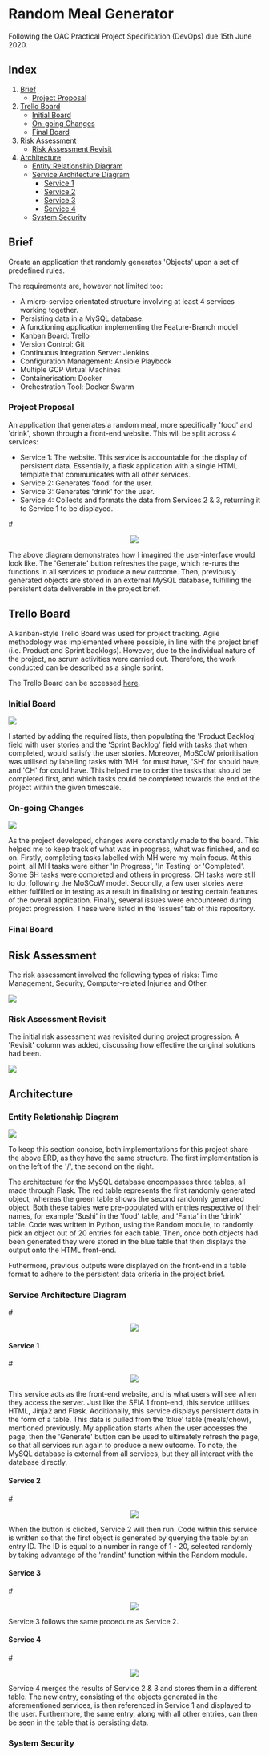 # Random Meal Generator
Following the QAC Practical Project Specification (DevOps) due 15th June 2020.

## Index
1. [Brief](#brief)
    - [Project Proposal](#pp)
2. [Trello Board](#tb)
    - [Initial Board](#ib)
    - [On-going Changes](#ogc)
    - [Final Board](#fb)
3. [Risk Assessment](#risk)
    - [Risk Assessment Revisit](#riskr)
4. [Architecture](#arc)
    - [Entity Relationship Diagram](#erd)
    - [Service Architecture Diagram](#sad)
        + [Service 1](#s1)
        + [Service 2](#s2)
        + [Service 3](#s3)
        + [Service 4](#s4)
    - [System Security](#ss)
## Brief
Create an application that randomly generates 'Objects' upon a set of predefined rules. 

The requirements are, however not limited too:
- A micro-service orientated structure involving at least 4 services working together.
- Persisting data in a MySQL database.
- A functioning application implementing the Feature-Branch model 
- Kanban Board: Trello
- Version Control: Git
- Continuous Integration Server: Jenkins 
- Configuration Management: Ansible Playbook
- Multiple GCP Virtual Machines
- Containerisation: Docker
- Orchestration Tool: Docker Swarm 

### Project Proposal <a name="pp"></a>
An application that generates a random meal, more specifically 'food' and 'drink', shown through a front-end website. This will be split across 4 services:
- Service 1: The website. This service is accountable for the display of persistent data. Essentially, a flask application with a single HTML template that communicates with all other services.
- Service 2: Generates 'food' for the user.
- Service 3: Generates 'drink' for the user.
- Service 4: Collects and formats the data from Services 2 & 3, returning it to Service 1 to be displayed. 

#<p align="center">![](documentation/images/proposalimage.PNG)</p>

The above diagram demonstrates how I imagined the user-interface would look like. The 'Generate' button refreshes the page, which re-runs the functions in all services to produce a new outcome. Then, previously generated objects are stored in an external MySQL database, fulfilling the persistent data deliverable in the project brief.

## Trello Board <a name="tb"></a>
A kanban-style Trello Board was used for project tracking. Agile methodology was implemented where possible, in line with the project brief (i.e. Product and Sprint backlogs). However, due to the individual nature of the project, no scrum activities were carried out. Therefore, the work conducted can be described as a single sprint.

The Trello Board can be accessed <a href="https://trello.com/b/RpOSyLLh/sfia2-project">here</a>.

### Initial Board <a name="ib"></a>
![](documentation/images/initial_board.PNG)

I started by adding the required lists, then populating the 'Product Backlog' field with user stories and the 'Sprint Backlog' field with tasks that when completed, would satisfy the user stories. Moreover, MoSCoW prioritisation was utilised by labelling tasks with 'MH' for must have, 'SH' for should have, and 'CH' for could have. This helped me to order the tasks that should be completed first, and which tasks could be completed towards the end of the project within the given timescale.

### On-going Changes <a name="ogc"></a>
![](documentation/images/updated_board.PNG)

As the project developed, changes were constantly made to the board. This helped me to keep track of what was in progress, what was finished, and so on. Firstly, completing tasks labelled with MH were my main focus. At this point, all MH tasks were either 'In Progress', 'In Testing' or 'Completed'. Some SH tasks were completed and others in progress. CH tasks were still to do, following the MoSCoW model. Secondly, a few user stories were either fulfilled or in testing as a result in finalising or testing certain features of the overall application. Finally, several issues were encountered during project progression. These were listed in the 'issues' tab of this repository.

### Final Board <a name="fb"></a>

## Risk Assessment <a name="risk"></a>
The risk assessment involved the following types of risks: Time Management, Security, Computer-related Injuries and Other.

![](documentation/images/risk_assessment.PNG)

### Risk Assessment Revisit <a name="riskr"></a>
The initial risk assessment was revisited during project progression. A 'Revisit' column was added, discussing how effective the original solutions had been.

![](documentation/images/risk_assessment_revisit.PNG)

## Architecture <a name="arc"></a>
### Entity Relationship Diagram <a name="erd"></a>
![](documentation/images/erd.PNG)

To keep this section concise, both implementations for this project share the above ERD, as they have the same structure. The first implementation is on the left of the '/', the second on the right.

The architecture for the MySQL database encompasses three tables, all made through Flask. The red table represents the first randomly generated object, whereas the green table shows the second randomly generated object. Both these tables were pre-populated with entries respective of their names, for example 'Sushi' in the 'food' table, and 'Fanta' in the 'drink' table. Code was written in Python, using the Random module, to randomly pick an object out of 20 entries for each table. Then, once both objects had been generated they were stored in the blue table that then displays the output onto the HTML front-end. 

Futhermore, previous outputs were displayed on the front-end in a table format to adhere to the persistent data criteria in the project brief.

### Service Architecture Diagram <a name="sad"></a>
#<p align="center">![](documentation/images/flowchart.PNG)</p>

#### Service 1 <a name="s1"></a>
#<p align="center">![](documentation/images/service1.PNG)</p>

This service acts as the front-end website, and is what users will see when they access the server. Just like the SFIA 1 front-end, this service utilises HTML, Jinja2 and Flask. Additionally, this service displays persistent data in the form of a table. This data is pulled from the 'blue' table (meals/chow), mentioned previously. My application starts when the user accesses the page, then the 'Generate' button can be used to ultimately refresh the page, so that all services run again to produce a new outcome. To note, the MySQL database is external from all services, but they all interact with the database directly. 

#### Service 2 <a name="s2"></a>
#<p align="center">![](documentation/images/service2.PNG)</p>

When the button is clicked, Service 2 will then run. Code within this service is written so that the first object is generated by querying the table by an entry ID. The ID is equal to a number in range of 1 - 20, selected randomly by taking advantage of the 'randint' function within the Random module.

#### Service 3 <a name="s3"></a>
#<p align="center">![](documentation/images/service3.PNG)</p>

Service 3 follows the same procedure as Service 2.

#### Service 4 <a name="s4"></a>
#<p align="center">![](documentation/images/service4.PNG)</p>

Service 4 merges the results of Service 2 & 3 and stores them in a different table. The new entry, consisting of the objects generated in the aforementioned services, is then referenced in Service 1 and displayed to the user. Furthermore, the same entry, along with all other entries, can then be seen in the table that is persisting data.

### System Security <a name="ss"></a>